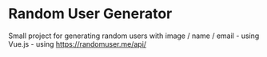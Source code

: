 # Random User Generator

Small project for generating random users with image / name / email
    - using Vue.js
    - using <https://randomuser.me/api/>
